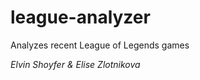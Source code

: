 league-analyzer
===============

Analyzes recent League of Legends games

*Elvin Shoyfer & Elise Zlotnikova*

